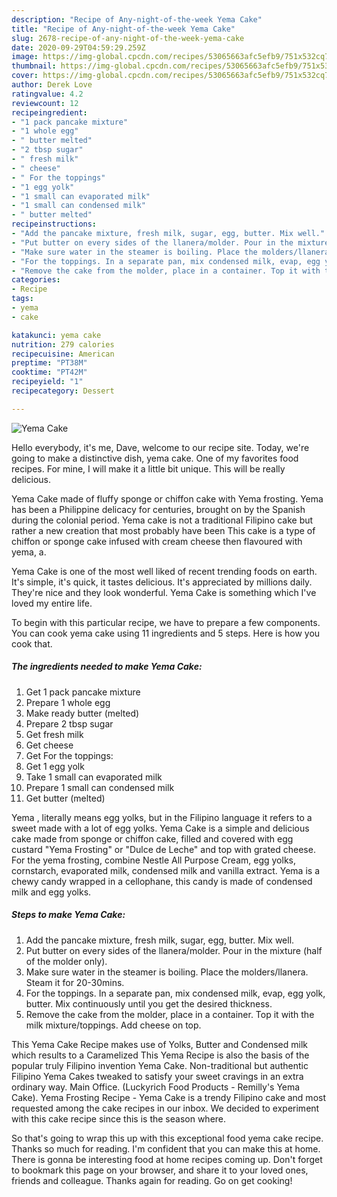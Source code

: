 ```yaml
---
description: "Recipe of Any-night-of-the-week Yema Cake"
title: "Recipe of Any-night-of-the-week Yema Cake"
slug: 2678-recipe-of-any-night-of-the-week-yema-cake
date: 2020-09-29T04:59:29.259Z
image: https://img-global.cpcdn.com/recipes/53065663afc5efb9/751x532cq70/yema-cake-recipe-main-photo.jpg
thumbnail: https://img-global.cpcdn.com/recipes/53065663afc5efb9/751x532cq70/yema-cake-recipe-main-photo.jpg
cover: https://img-global.cpcdn.com/recipes/53065663afc5efb9/751x532cq70/yema-cake-recipe-main-photo.jpg
author: Derek Love
ratingvalue: 4.2
reviewcount: 12
recipeingredient:
- "1 pack pancake mixture"
- "1 whole egg"
- " butter melted"
- "2 tbsp sugar"
- " fresh milk"
- " cheese"
- " For the toppings"
- "1 egg yolk"
- "1 small can evaporated milk"
- "1 small can condensed milk"
- " butter melted"
recipeinstructions:
- "Add the pancake mixture, fresh milk, sugar, egg, butter. Mix well."
- "Put butter on every sides of the llanera/molder. Pour in the mixture (half of the molder only)."
- "Make sure water in the steamer is boiling. Place the molders/llanera. Steam it for 20-30mins."
- "For the toppings. In a separate pan, mix condensed milk, evap, egg yolk, butter. Mix continuously until you get the desired thickness."
- "Remove the cake from the molder, place in a container. Top it with the milk mixture/toppings. Add cheese on top."
categories:
- Recipe
tags:
- yema
- cake

katakunci: yema cake 
nutrition: 279 calories
recipecuisine: American
preptime: "PT38M"
cooktime: "PT42M"
recipeyield: "1"
recipecategory: Dessert

---
```



![Yema Cake](https://img-global.cpcdn.com/recipes/53065663afc5efb9/751x532cq70/yema-cake-recipe-main-photo.jpg)

Hello everybody, it's me, Dave, welcome to our recipe site. Today, we're going to make a distinctive dish, yema cake. One of my favorites food recipes. For mine, I will make it a little bit unique. This will be really delicious.

Yema Cake made of fluffy sponge or chiffon cake with Yema frosting. Yema has been a Philippine delicacy for centuries, brought on by the Spanish during the colonial period. Yema cake is not a traditional Filipino cake but rather a new creation that most probably have been This cake is a type of chiffon or sponge cake infused with cream cheese then flavoured with yema, a.

Yema Cake is one of the most well liked of recent trending foods on earth. It's simple, it's quick, it tastes delicious. It's appreciated by millions daily. They're nice and they look wonderful. Yema Cake is something which I've loved my entire life.


To begin with this particular recipe, we have to prepare a few components. You can cook yema cake using 11 ingredients and 5 steps. Here is how you cook that.

<!--inarticleads1-->

##### The ingredients needed to make Yema Cake:

1. Get 1 pack pancake mixture
1. Prepare 1 whole egg
1. Make ready  butter (melted)
1. Prepare 2 tbsp sugar
1. Get  fresh milk
1. Get  cheese
1. Get  For the toppings:
1. Get 1 egg yolk
1. Take 1 small can evaporated milk
1. Prepare 1 small can condensed milk
1. Get  butter (melted)


Yema , literally means egg yolks, but in the Filipino language it refers to a sweet made with a lot of egg yolks. Yema Cake is a simple and delicious cake made from sponge or chiffon cake, filled and covered with egg custard &#34;Yema Frosting&#34; or &#34;Dulce de Leche&#34; and top with grated cheese. For the yema frosting, combine Nestle All Purpose Cream, egg yolks, cornstarch, evaporated milk, condensed milk and vanilla extract. Yema is a chewy candy wrapped in a cellophane, this candy is made of condensed milk and egg yolks. 

<!--inarticleads2-->

##### Steps to make Yema Cake:

1. Add the pancake mixture, fresh milk, sugar, egg, butter. Mix well.
1. Put butter on every sides of the llanera/molder. Pour in the mixture (half of the molder only).
1. Make sure water in the steamer is boiling. Place the molders/llanera. Steam it for 20-30mins.
1. For the toppings. In a separate pan, mix condensed milk, evap, egg yolk, butter. Mix continuously until you get the desired thickness.
1. Remove the cake from the molder, place in a container. Top it with the milk mixture/toppings. Add cheese on top.


This Yema Cake Recipe makes use of Yolks, Butter and Condensed milk which results to a Caramelized This Yema Recipe is also the basis of the popular truly Filipino invention Yema Cake. Non-traditional but authentic Filipino Yema Cakes tweaked to satisfy your sweet cravings in an extra ordinary way. Main Office. (Luckyrich Food Products - Remilly&#39;s Yema Cake). Yema Frosting Recipe - Yema Cake is a trendy Filipino cake and most requested among the cake recipes in our inbox. We decided to experiment with this cake recipe since this is the season where. 

So that's going to wrap this up with this exceptional food yema cake recipe. Thanks so much for reading. I'm confident that you can make this at home. There is gonna be interesting food at home recipes coming up. Don't forget to bookmark this page on your browser, and share it to your loved ones, friends and colleague. Thanks again for reading. Go on get cooking!
